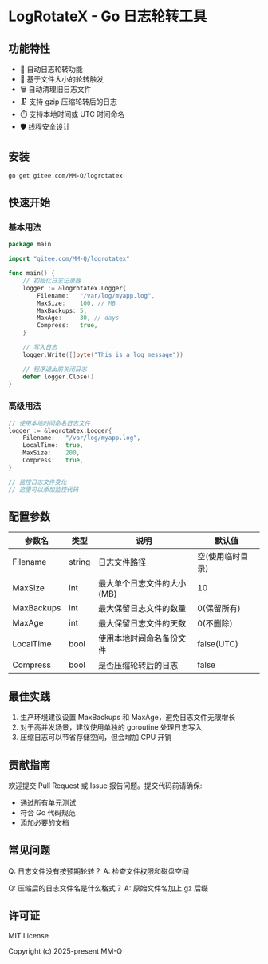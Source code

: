 # LogRotateX - Go 日志轮转工具

## 功能特性

- 📁 自动日志轮转功能
- 🔄 基于文件大小的轮转触发
- 🗑️ 自动清理旧日志文件
- 🗜️ 支持 gzip 压缩轮转后的日志
- ⏱️ 支持本地时间或 UTC 时间命名
- 🛡️ 线程安全设计

## 安装

```bash
go get gitee.com/MM-Q/logrotatex
```

## 快速开始

### 基本用法

```go
package main

import "gitee.com/MM-Q/logrotatex"

func main() {
    // 初始化日志记录器
    logger := &logrotatex.Logger{
        Filename:   "/var/log/myapp.log",
        MaxSize:    100, // MB
        MaxBackups: 5,
        MaxAge:     30, // days
        Compress:   true,
    }

    // 写入日志
    logger.Write([]byte("This is a log message"))

    // 程序退出前关闭日志
    defer logger.Close()
}
```

### 高级用法

```go
// 使用本地时间命名日志文件
logger := &logrotatex.Logger{
    Filename:   "/var/log/myapp.log",
    LocalTime:  true,
    MaxSize:    200,
    Compress:   true,
}

// 监控日志文件变化
// 这里可以添加监控代码
```

## 配置参数

| 参数名     | 类型   | 说明                       | 默认值           |
| ---------- | ------ | -------------------------- | ---------------- |
| Filename   | string | 日志文件路径               | 空(使用临时目录) |
| MaxSize    | int    | 最大单个日志文件的大小(MB) | 10               |
| MaxBackups | int    | 最大保留日志文件的数量     | 0(保留所有)      |
| MaxAge     | int    | 最大保留日志文件的天数     | 0(不删除)        |
| LocalTime  | bool   | 使用本地时间命名备份文件   | false(UTC)       |
| Compress   | bool   | 是否压缩轮转后的日志       | false            |

## 最佳实践

1. 生产环境建议设置 MaxBackups 和 MaxAge，避免日志文件无限增长
2. 对于高并发场景，建议使用单独的 goroutine 处理日志写入
3. 压缩日志可以节省存储空间，但会增加 CPU 开销

## 贡献指南

欢迎提交 Pull Request 或 Issue 报告问题。提交代码前请确保:

- 通过所有单元测试
- 符合 Go 代码规范
- 添加必要的文档

## 常见问题

Q: 日志文件没有按预期轮转？
A: 检查文件权限和磁盘空间

Q: 压缩后的日志文件名是什么格式？
A: 原始文件名加上.gz 后缀

## 许可证

MIT License

Copyright (c) 2025-present MM-Q
